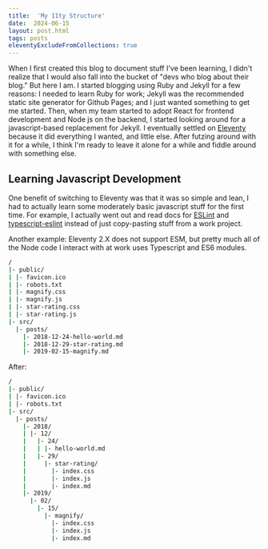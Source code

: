 ```yaml
---
title:  'My 11ty Structure'
date:  2024-06-15
layout: post.html
tags: posts
eleventyExcludeFromCollections: true
---
```


When I first created this blog to document stuff I've been learning, I didn't realize that I would also fall into the bucket of "devs who blog about their blog." But here I am. I started blogging using Ruby and Jekyll for a few reasons: I needed to learn Ruby for work; Jekyll was the recommended static site generator for Github Pages; and I just wanted something to get me started. Then, when my team started to adopt React for frontend development and Node js on the backend, I started looking around for a javascript-based replacement for Jekyll. I eventually settled on [Eleventy](https://www.11ty.dev/) because it did everything I wanted, and little else. After futzing around with it for a while, I think I'm ready to leave it alone for a while and fiddle around with something else.

## Learning Javascript Development

One benefit of switching to Eleventy was that it was so simple and lean, I had to actually learn some moderately basic javascript stuff for the first time. For example, I actually went out and read docs for [ESLint](https://eslint.org/) and [typescript-eslint](https://typescript-eslint.io/) instead of just copy-pasting stuff from a work project.

Another example: Eleventy 2.X does not support ESM, but pretty much all of the Node code I interact with at work uses Typescript and ES6 modules.

```bash
/
|- public/
| |- favicon.ico
| |- robots.txt
| |- magnify.css
| |- magnify.js
| |- star-rating.css
| |- star-rating.js
|- src/
  |- posts/
    |- 2018-12-24-hello-world.md
    |- 2018-12-29-star-rating.md
    |- 2019-02-15-magnify.md
```

After:

```bash
/
|- public/
| |- favicon.ico
| |- robots.txt
|- src/
  |- posts/
    |- 2018/
    | |- 12/
    |   |- 24/
    |   | |- hello-world.md
    |   |- 29/
    |     |- star-rating/
    |       |- index.css
    |       |- index.js
    |       |- index.md
    |- 2019/
      |- 02/
        |- 15/
          |- magnify/
            |- index.css
            |- index.js
            |- index.md
```